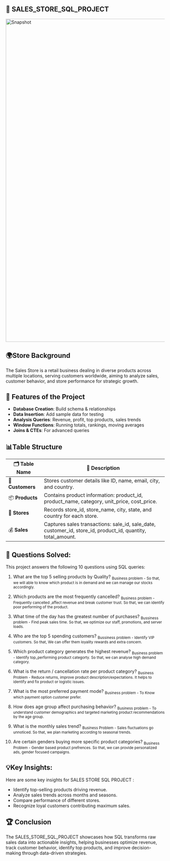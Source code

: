 ## 📌 SALES_STORE_SQL_PROJECT

<img width="1536" height="1024" alt="Snapshot" src="https://github.com/user-attachments/assets/c250cebc-9f11-420a-9a9a-394adef749b8" />


## 🌍Store Background

The Sales Store is a retail business dealing in diverse products across multiple locations, serving customers worldwide, aiming to analyze sales, customer behavior, and store performance for strategic growth.


## 🔹 Features of the Project

- **Database Creation**:  Build schema & relationships
- **Data Insertion**:  Add sample data for testing
- **Analysis Queries**:  Revenue, profit, top products, sales trends
- **Window Functions**:  Running totals, rankings, moving averages
- **Joins & CTEs**:  For advanced queries

## 📊Table Structure 

| 🗂 Table Name    | 📌 Description                                                                                                    |
| ---------------- | ----------------------------------------------------------------------------------------------------------------- |
| 👥 **Customers** | Stores customer details like ID, name, email, city, and country.                                                  |
| 📦 **Products**  | Contains product information: product\_id, product\_name, category, unit\_price, cost\_price.                     |
| 🏬 **Stores**    | Records store\_id, store\_name, city, state, and country for each store.                                          |
| 💰 **Sales**     | Captures sales transactions: sale\_id, sale\_date, customer\_id, store\_id, product\_id, quantity, total\_amount. |


## 🎯 Questions Solved:
This project answers the following 10 questions using SQL queries:

1. What are the top 5 selling products by Quality?
<sub>Business problem - So that, we will able to know which product is in demand and we can manage our stocks accordingly.</sub>

2. Which products are the most frequently cancelled?
<sub>Business problem - Frequently cancelled ,affect revenue and break customer trust. So that, we can identify poor performing of the product.</sub>

3. What time of the day has the greatest number of purchases?
<sub>Bussiness problem - Find peak sales time. So that, we optimize our staff, promotions, and server loads.</sub>

4. Who are the top 5 spending customers?
<sub>Bussiness problem - Identify VIP customers. So that, We can offer them loyality rewards and extra concern.</sub>

5. Which product category generates the highest revenue?
<sub>Business problem - Identify top_performing product categorty. So that, we can analyse high demand category.</sub>

6. What is the return / cancellation rate per product category?
<sub>Business Problem - Reduce returns, improve product description/expectations. It helps to identify and fix product or logistic issues.</sub>

7. What is the most preferred payment mode?
<sub>Business problem - To Know which payment option customer prefer.</sub>

8. How does age group affect purchasing behavior?
<sub>Business problem - To understand customer demographics and targeted marketing product recommendations by the age group.</sub>

9. What is the monthly sales trend?
<sub>Business Problem - Sales fluctuations go unnoticed. So that, we plan marketing according to seasonal trends.</sub>

10. Are certain genders buying more specific product categories?
<sub>Business Problem - Gender based product prefrences. So that, we can provide personalized ads, gender focused campaigns.</sub>

## 💡Key Insights:
Here are some key insights for SALES STORE SQL PROJECT :

- Identify top-selling products driving revenue.
- Analyze sales trends across months and seasons.
- Compare performance of different stores.
- Recognize loyal customers contributing maximum sales.


## 🏆 Conclusion

The SALES_STORE_SQL_PROJECT showcases how SQL transforms raw sales data into actionable insights, helping businesses optimize revenue, track customer behavior, identify top products, and improve decision-making through data-driven strategies.
